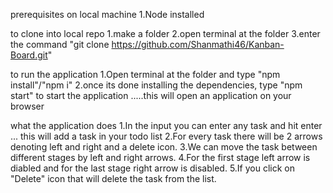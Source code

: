 prerequisites on local machine
1.Node installed

to clone into local repo
1.make a folder
2.open terminal at the folder 
3.enter the command "git clone https://github.com/Shanmathi46/Kanban-Board.git"

to run the application
1.Open terminal at the folder and type "npm install"/"npm i" 
2.once its done installing the dependencies, type "npm start" to start the application .....this will open an application on your browser

what the application does
1.In the input you can enter any task and hit enter ... this will add a task in your todo list 
2.For every task there will be 2 arrows denoting left and right and a delete icon.
3.We can move the task between different stages  by left and right arrows.
4.For the first stage left arrow is diabled and for the last stage right arrow is disabled.
5.If you click on "Delete" icon that will delete the task from the list.
